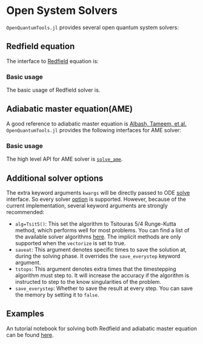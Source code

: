 # Open System Solvers
`OpenQuantumTools.jl` provides several open quantum system solvers:

## Redfield equation
The interface to [Redfield](https://en.wikipedia.org/wiki/Redfield_equation) equation is:

### Basic usage
The basic usage of Redfield solver is.


## Adiabatic master equation(AME)
A good reference to adiabatic master equation is [Albash, Tameem, et al.](https://arxiv.org/abs/1206.4197) `OpenQuantumTools.jl` provides the following interfaces for AME solver:

### Basic usage
The high level API for AME solver is [`solve_ame`](@ref).


## Additional solver options
The extra keyword arguments `kwargs` will be directly passed to ODE [solve](http://docs.juliadiffeq.org/latest/basics/overview.html) interface. So every solver [option](http://docs.juliadiffeq.org/latest/basics/common_solver_opts.html) is supported. However, because of the current implementation, several keyword arguments are strongly recommended:

* `alg=Tsit5()`: This set the algorithm to Tsitouras 5/4 Runge-Kutta method, which performs well for most problems. You can find a list of the available solver algorithms [here](http://docs.juliadiffeq.org/latest/solvers/ode_solve.html). The implicit methods are only supported when the `vectorize` is set to true.
* `saveat`: This argument denotes specific times to save the solution at, during the solving phase. It overrides the `save_everystep` keyword argument.
* `tstops`: This argument denotes extra times that the timestepping algorithm must step to. It will increase the accuracy if the algorithm is instructed to step to the know singularities of the problem.
* `save_everystep`: Whether to save the result at every step. You can save the memory by setting it to `false`.

## Examples
An tutorial notebook for solving both Redfield and adiabatic master equation can be found [here](https://uscqserver.github.io/OSQATTutorials.jl/html/introduction/02-single_qubit_ame.html).
